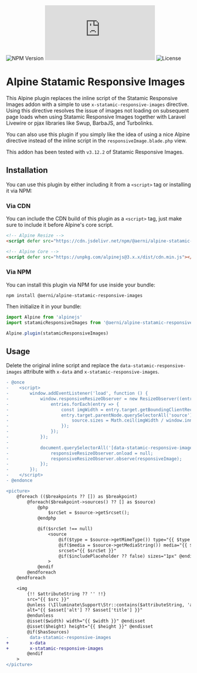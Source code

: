 ![NPM Version](https://badgen.net/npm/v/@aerni/alpine-statamic-responsive-images?style=flat-square)
![Build Size](https://badgen.net/badgesize/gzip/aerni/alpine-statamic-responsive-images/main/dist/cdn.min.js?style=flat-square)
![License](https://img.shields.io/github/license/aerni/alpine-statamic-responsive-images?style=flat-square)

# Alpine Statamic Responsive Images
This Alpine plugin replaces the inline script of the Statamic Responsive Images addon with a simple to use `x-statamic-responsive-images` directive. Using this directive resolves the issue of images not loading on subsequent page loads when using Statamic Responsive Images together with Laravel Livewire or pjax libraries like Swup, BarbaJS, and Turbolinks.

You can also use this plugin if you simply like the idea of using a nice Alpine directive instead of the inline script in the `responsiveImage.blade.php` view.

This addon has been tested with `v3.12.2` of Statamic Responsive Images.

## Installation
You can use this plugin by either including it from a `<script>` tag or installing it via NPM:

### Via CDN
You can include the CDN build of this plugin as a `<script>` tag, just make sure to include it before Alpine's core script.

```html
<!-- Alpine Resize -->
<script defer src="https://cdn.jsdelivr.net/npm/@aerni/alpine-statamic-responsive-images@1.x.x/dist/cdn.min.js"></script>

<!-- Alpine Core -->
<script defer src="https://unpkg.com/alpinejs@3.x.x/dist/cdn.min.js"></script>
```

### Via NPM
You can install this plugin via NPM for use inside your bundle:

```
npm install @aerni/alpine-statamic-responsive-images
```

Then initialize it in your bundle:

```js
import Alpine from 'alpinejs'
import statamicResponsiveImages from '@aerni/alpine-statamic-responsive-images'

Alpine.plugin(statamicResponsiveImages)
```

## Usage
Delete the original inline script and replace the `data-statamic-responsive-images` attribute with `x-data` and `x-statamic-responsive-images`. 

```diff
- @once
-    <script>
-        window.addEventListener('load', function () {
-            window.responsiveResizeObserver = new ResizeObserver((entries) => {
-                entries.forEach(entry => {
-                    const imgWidth = entry.target.getBoundingClientRect().width;
-                    entry.target.parentNode.querySelectorAll('source').forEach((source) => {
-                        source.sizes = Math.ceil(imgWidth / window.innerWidth * 100) + 'vw';
-                    });
-                });
-            });
-
-            document.querySelectorAll('[data-statamic-responsive-images]').forEach(responsiveImage => {
-                responsiveResizeObserver.onload = null;
-                responsiveResizeObserver.observe(responsiveImage);
-            });
-        });
-    </script>
- @endonce

<picture>
    @foreach (($breakpoints ?? []) as $breakpoint)
        @foreach($breakpoint->sources() ?? [] as $source)
            @php
                $srcSet = $source->getSrcset();
            @endphp

            @if($srcSet !== null)
                <source
                    @if($type = $source->getMimeType()) type="{{ $type }}" @endif
                    @if($media = $source->getMediaString()) media="{{ $media }}" @endif
                    srcset="{{ $srcSet }}"
                    @if($includePlaceholder ?? false) sizes="1px" @endif
                >
            @endif
        @endforeach
    @endforeach

    <img
        {!! $attributeString ?? '' !!}
        src="{{ $src }}"
        @unless (\Illuminate\Support\Str::contains($attributeString, 'alt'))
        alt="{{ $asset['alt'] ?? $asset['title'] }}"
        @endunless
        @isset($width) width="{{ $width }}" @endisset
        @isset($height) height="{{ $height }}" @endisset
        @if($hasSources)
-        data-statamic-responsive-images
+        x-data
+        x-statamic-responsive-images
        @endif
    >
</picture>
```
